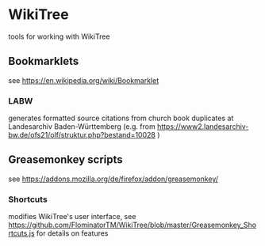 # WikiTree
tools for working with WikiTree

## Bookmarklets
see https://en.wikipedia.org/wiki/Bookmarklet
### LABW
generates formatted source citations from church book duplicates at Landesarchiv Baden-Württemberg (e.g. from https://www2.landesarchiv-bw.de/ofs21/olf/struktur.php?bestand=10028 )

## Greasemonkey scripts
see https://addons.mozilla.org/de/firefox/addon/greasemonkey/
### Shortcuts
modifies WikiTree's user interface, see https://github.com/FlominatorTM/WikiTree/blob/master/Greasemonkey_Shortcuts.js for details on features
